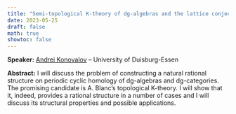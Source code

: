 ```yaml
---
title: "Semi-topological K-theory of dg-algebras and the lattice conjecture"
date: 2023-05-25
draft: false
math: true
showtoc: false
---
```


**Speaker:** [Andrei Konovalov](https://www.esaga.uni-due.de/andrei.konovalov/) – University of Duisburg-Essen

**Abstract:** I will discuss the problem of constructing a natural rational structure on periodic cyclic homology of dg-algebras and dg-categories. The promising candidate is A. Blanc’s topological K-theory. I will show that it, indeed, provides a rational structure in a number of cases and I will discuss its structural properties and possible applications.